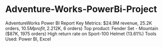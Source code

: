 # Adventure-Works-PowerBi-Project
AdventureWorks Power BI Report  Key Metrics: $24.9M revenue, 25.2K orders, $10.5M profit, 2.2% return rate Top Insights: Top customer: Maurice Shan ($12K, 6 orders) Top product: Fender Set - Mountain ($87K, 1975 orders) High return rate on Sport-100 Helmet (13.61%) Tools Used: Power BI, Excel
